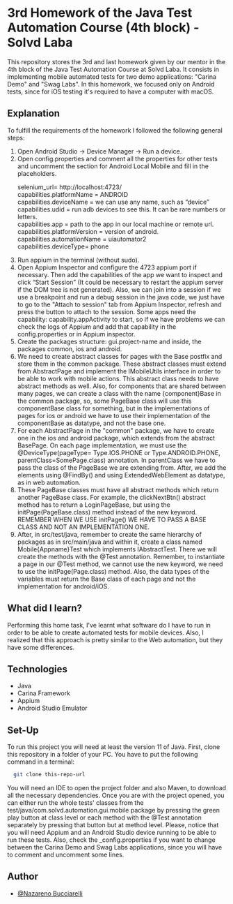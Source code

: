 # 3rd Homework of the Java Test Automation Course (4th block) - Solvd Laba
This repository stores the 3rd and last homework given by our mentor in the 4th block of
the Java Test Automation Course at Solvd Laba. It consists in implementing mobile automated tests
for two demo applications: "Carina Demo" and "Swag Labs". In this homework, we focused only on Android
tests, since for iOS testing it's required to have a computer with macOS.

## Explanation
To fulfill the requirements of the homework I followed the following general steps:

<ol>
<li>Open Android Studio -> Device Manager -> Run a device.</li> 

<li>
 Open config.properties and comment all the properties for other tests and uncomment the section for Android Local
Mobile and fill in the placeholders.

selenium_url= http://localhost:4723/ \
capabilities.platformName = ANDROID \
capabilities.deviceName = we can use any name, such as “device” \
capabilities.udid = run adb devices to see this. It can be rare numbers or letters. \
capabilities.app = path to the app in our local machine or remote url. \
capabilities.platformVersion = version of android. \
capabilities.automationName = uiautomator2 \
capabilities.deviceType= phone</li>


<li>
Run appium in the terminal (without sudo).
</li>

<li>
Open Appium Inspector and configure the 4723 appium port if necessary. Then add the capabilities of the app we want 
to inspect and click “Start Session” (It could be necessary to restart the appium server if the DOM tree is not generated).
Also, we can join into a session if we use a breakpoint and run a debug session in the java code, we just have to go to 
the "Attach to session" tab from Appium Inspector, refresh and press the button to attach to the session.
Some apps need the capability: capability.appActivity to start, so if we have problems we can check the logs of Appium 
and add that capability in the config.properties or in Appium inspector.</li>

<li>
Create the packages structure: gui.project-name and inside, the packages common, ios and android.

<li>
We need to create abstract classes for pages with the Base postfix and store them in the common package. These abstract
classes must extend from AbstractPage and implement the IMobileUtils interface in order to be able to work with mobile 
actions. This abstract class needs to have abstract methods as well.
Also, for components that are shared between many pages, we can create a class with the name {component}Base in the
common package, so, some PageBase class will use this componentBase class for something, but in the implementations 
of pages for ios or android we have to use their implementation of the componentBase as datatype, and not the base one.
</li>

<li>
For each AbstractPage in the "common" package, we have to create one in the ios and android package, which extends from
the abstract BasePage.
On each page implementation, we must use the @DeviceType(pageType= Type.IOS.PHONE or Type.ANDROID.PHONE,
parentClass=SomePage.class) annotation. In parentClass we have to pass the class of the PageBase we are extending from.
After, we add the elements using @FindBy() and using ExtendedWebElement as datatype, as in web automation.
</li>

<li>
These PageBase classes must have all abstract methods which return another PageBase class. For example, the clickNextBtn()
abstract method has to return a LoginPageBase, but using the initPage(PageBase.class) method instead of the new keyword. 
REMEMBER WHEN WE USE initPage() WE HAVE TO PASS A BASE CLASS AND NOT AN IMPLEMENTATION ONE.
</li>

<li>
After, in src/test/java, remember to create the same hierarchy of packages as in src/main/java and within it, create a 
class named Mobile{Appname}Test which implements IAbstractTest. There we will create the methods with the 
@Test annotation. Remember, to instantiate a page in our @Test method, we cannot use the new keyword, we need to use 
the initPage(Page.class) method. Also, the data types of the variables must return the Base class of each page and not 
the implementation for android/iOS.
</li>
</ol>

## What did I learn?
Performing this home task, I've learnt what software do I have to run in order to be able to create automated
tests for mobile devices. Also, I realized that this approach is pretty similar to the Web automation, but they have
some differences. 

## Technologies

- Java
- Carina Framework
- Appium
- Android Studio Emulator

## Set-Up

To run this project you will need at least the version 11 of Java.
First, clone this repository in a folder of your PC.
You have to put the following command in a terminal:

```bash
  git clone this-repo-url
```
You will need an IDE to open the project folder and also Maven, to download
all the necessary dependencies. Once you are with the project opened, you
can either run the whole tests' classes from the test/java/com.solvd.automation.gui.mobile 
package by pressing the green play button at class level or each method with 
the @Test annotation separately by pressing that button but at method level.
    Please, notice that you will need Appium and an Android Studio device running to be
able to run these tests. Also, check the _config.properties if you want to change between
the Carina Demo and Swag Labs applications, since you will have to comment and uncomment some 
lines.

## Author

- [@Nazareno Bucciarelli](https://github.com/nazabucciarelli)
